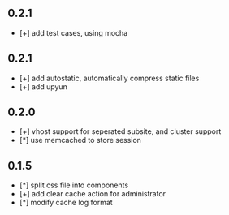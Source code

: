 ## 0.2.1 
  * [+] add test cases, using mocha

## 0.2.1 
  * [+] add autostatic, automatically compress static files
  * [+] add upyun

## 0.2.0 
  * [+] vhost support for seperated subsite, and cluster support
  * [*] use memcached to store session

## 0.1.5 
  * [*] split css file into components
  * [+] add clear cache action for administrator
  * [*] modify cache log format

